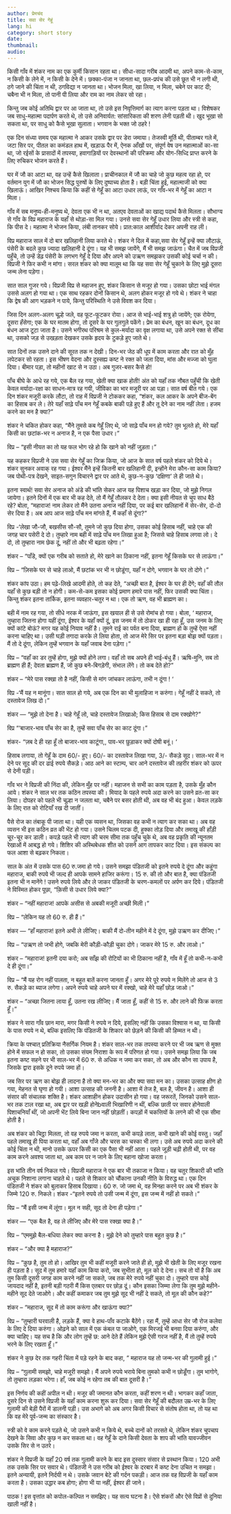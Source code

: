 ```yaml
---
author: प्रेमचंद
title: सवा सेर गेहूं
lang: hi
category: short story
date: 
thumbnail: 
audio:
---
```


किसी गाँव में शंकर नाम का एक कुर्मी किसान रहता था। सीधा-सादा गरीब आदमी था, अपने काम-से-काम, न किसी के लेने में, न किसी के देने में। छक्का-पंजा न जानता था, छल-प्रपंच की उसे छूत भी न लगी थी, ठगे जाने की चिंता न थी, ठगविद्या न जानता था। भोजन मिला, खा लिया, न मिला, चबेने पर काट दी; चबैना भी न मिला, तो पानी पी लिया और राम का नाम लेकर सो रहा। 

किन्तु जब कोई अतिथि द्वार पर आ जाता था, तो उसे इस निवृत्तिमार्ग का त्याग करना पड़ता था। विशेषकर जब साधु-महात्मा पदार्पण करते थे, तो उसे अनिवार्यत: सांसारिकता की शरण लेनी पड़ती थी। खुद भूखा सो सकता था, पर साधु को कैसे भूखा सुलाता। भगवान के भक्त जो ठहरे !

एक दिन संध्या समय एक महात्मा ने आकर उसके द्वार पर डेरा जमाया। तेजस्वी मूर्ति थी, पीताम्बर गले में, जटा सिर पर, पीतल का कमंडल हाथ में, खड़ाऊ पैर में, ऐनक आँखों पर, संपूर्ण वेष उन महात्माओं का-सा था, जो रईसों के प्रासादों में तपस्या, हवागाड़ियों पर देवस्थानों की परिक्रमा और योग-सिध्दि प्राप्त करने के लिए रुचिकर भोजन करते हैं। 

घर में जौ का आटा था, वह उन्हें कैसे खिलाता। प्राचीनकाल में जौ का चाहे जो कुछ महत्व रहा हो, पर वर्तमान युग में जौ का भोजन सिद्ध पुरुषों के लिए दुष्पाच्य होता है। बड़ी चिंता हुई, महात्माजी को क्या खिलाऊं। आखिर निश्चय किया कि कहीं से गेहूँ का आटा उधार लाऊं, पर गाँव-भर में गेहूँ का आटा न मिला। 

गाँव में सब मनुष्य-ही-मनुष्य थे, देवता एक भी न था, अतएव देवताओं का खाद्य पदार्थ कैसे मिलता। सौभाग्य से गाँव के विप्र महाराज के यहाँ से थोड़ा-सा मिल गया। उनसे सवा सेर गेहूँ उधार लिया और स्त्री से कहा, कि पीस दे। महात्मा ने भोजन किया, लंबी तानकर सोये। प्रात:काल आशीर्वाद देकर अपनी राह ली।

विप्र महाराज साल में दो बार खलिहानी लिया करते थे। शंकर ने दिल में कहा,सवा सेर गेहूँ इन्हें क्या लौटाऊं, पंसेरी के बदले कुछ ज्यादा खलिहानी दे दूंगा। यह भी समझ जायेंगे, मैं भी समझ जाऊंगा। चैत में जब विप्रजी पहुँचे, तो उन्हें डेढ़ पंसेरी के लगभग गेहूँ दे दिया और अपने को उऋण समझकर उसकी कोई चर्चा न की। विप्रजी ने फिर कभी न मांगा। सरल शंकर को क्या मालूम था कि यह सवा सेर गेहूँ चुकाने के लिए मुझे दूसरा जन्म लेना पड़ेगा।

सात साल गुजर गये। विप्रजी विप्र से महाजन हुए, शंकर किसान से मजूर हो गया। उसका छोटा भाई मंगल उससे अलग हो गया था। एक साथ रहकर दोनों किसान थे, अलग होकर मजूर हो गये थे। शंकर ने चाहा कि द्वेष की आग भड़कने न पाये, किन्तु परिस्थिति ने उसे विवश कर दिया। 

जिस दिन अलग-अलग चूल्हे जले, वह फूट-फूटकर रोया। आज से भाई-भाई शत्रु हो जायेंगे; एक रोयेगा, दूसरा हँसेगा; एक के घर मातम होगा, तो दूसरे के घर गुलगुले पकेंगे। प्रेम का बंधन, खून का बंधन, दूध का बंधन आज टूटा जाता है। उसने भगीरथ परिश्रम से कुल-मर्यादा का वृक्ष लगाया था, उसे अपने रक्त से सींचा था, उसको जड़ से उखड़ता देखकर उसके हृदय के टुकड़े हुए जाते थे। 

सात दिनों तक उसने दाने की सूरत तक न देखी। दिन-भर जेठ की धूप में काम करता और रात को मुँह लपेटकर सो रहता। इस भीषण वेदना और दुस्सह्य कष्ट ने रक्त को जला दिया, मांस और मज्जा को घुला दिया। बीमार पड़ा, तो महीनों खाट से न उठा। अब गुजर-बसर कैसे हो!

पाँच बीघे के आधे रह गये, एक बैल रह गया, खेती क्या खाक होती! अंत को यहाँ तक नौबत पहुँची कि खेती केवल मर्यादा-रक्षा का साधन-मात्र रह गयी, जीविका का भार मजूरी पर आ पड़ा। सात वर्ष बीत गये। एक दिन शंकर मजूरी करके लौटा, तो राह में विप्रजी ने टोककर कहा, “शंकर, कल आकर के अपने बीज-बेंग का हिसाब कर ले। तेरे यहाँ साढ़े पाँच मन गेहूँ कबके बाकी पड़े हुए हैं और तू देने का नाम नहीं लेता। हजम करने का मन है क्या?”

शंकर ने चकित होकर कहा, “मैंने तुमसे कब गेहूँ लिए थे, जो साढ़े पाँच मन हो गये? तुम भूलते हो, मेरे यहाँ किसी का छटांक-भर न अनाज है, न एक पैसा उधार।”

विप्र – “इसी नीयत का तो यह फल भोग रहे हो कि खाने को नहीं जुड़ता।”

यह कहकर विप्रजी ने उस सवा सेर गेहूँ का जिक्र किया, जो आज के सात वर्ष पहले शंकर को दिये थे। शंकर सुनकर अवाक् रह गया। ईश्वर मैंने इन्हें कितनी बार खलिहानी दी, इन्होंने मेरा कौन-सा काम किया? जब पोथी-पत्र देखने, साइत-सगुन विचारने द्वार पर आते थे, कुछ-न-कुछ ‘दक्षिणा’ ले ही जाते थे। 

इतना स्वार्थ! सवा सेर अनाज को अंडे की भांति सेकर आज यह पिशाच खड़ा कर दिया, जो मुझे निगल जायेगा। इतने दिनों में एक बार भी कह देते, तो मैं गेहूँ तौलकर दे देता। क्या इसी नीयत से चुप साध बैठे रहे? बोला, “महाराज! नाम लेकर तो मैंने उतना अनाज नहीं दिया, पर कई बार खलिहानों में सेर-सेर, दो-दो सेर दिया है। अब आप आज साढ़े पाँच मन मांगते हैं, मैं कहाँ से दूंगा?”

विप्र -‘लेखा जौ-जौ, बखसीस सौ-सौ, तुमने जो कुछ दिया होगा, उसका कोई हिसाब नहीं, चाहे एक की जगह चार पसेरी दे दो। तुम्हारे नाम बही में साढ़े पाँच मन लिखा हुआ है; जिससे चाहे हिसाब लगवा लो। दे दो, तो तुम्हारा नाम छेक दूं, नहीं तो और भी बढ़ता रहेगा।”

शंकर – “पाँडे, क्यों एक गरीब को सताते हो, मेरे खाने का ठिकाना नहीं, इतना गेहूँ किसके घर से लाऊंगा।”

विप्र – “ज़िसके घर से चाहे लाओ, मैं छटांक भर भी न छोडूंगा, यहाँ न दोगे, भगवान के घर तो दोगे।”

शंकर कांप उठा। हम पढ़े-लिखे आदमी होते, तो कह देते, “अच्छी बात है, ईश्वर के घर ही देंगे; वहाँ की तौल यहाँ से कुछ बड़ी तो न होगी। कम-से-कम इसका कोई प्रमाण हमारे पास नहीं, फिर उसकी क्या चिंता। किन्तु शंकर इतना तार्किक, इतना व्यवहार-चतुर न था। एक तो ऋण, वह भी ब्राह्मण का। 

बही में नाम रह गया, तो सीधे नरक में जाऊंगा, इस खयाल ही से उसे रोमांच हो गया। बोला, ‘ महाराज, तुम्हारा जितना होगा यहीं दूंगा, ईश्वर के यहाँ क्यों दूं, इस जनम में तो ठोकर खा ही रहा हूँ, उस जनम के लिए क्यों कांटे बोऊं? मगर यह कोई नियाव नहीं है। तुमने राई का पर्वत बना दिया, ब्राह्मण हो के तुम्हें ऐसा नहीं करना चाहिए था। उसी घड़ी तगादा करके ले लिया होता, तो आज मेरे सिर पर इतना बड़ा बोझ क्यों पड़ता। मैं तो दे दूंगा, लेकिन तुम्हें भगवान के यहाँ जवाब देना पड़ेगा।”

विप्र – “वहाँ का डर तुम्हें होगा, मुझे क्यों होने लगा। वहाँ तो सब अपने ही भाई-बंधु हैं। ऋषि-मुनि, सब तो ब्राह्मण ही हैं; देवता ब्राह्मण हैं, जो कुछ बने-बिगड़ेगी, संभाल लेंगे। तो कब देते हो?”

शंकर – “मेरे पास रक्खा तो है नहीं, किसी से मांग जांचकर लाऊंगा, तभी न दूंगा ! ‘

विप्र -‘मैं यह न मानूंगा। सात साल हो गये, अब एक दिन का भी मुलाहिजा न करुंगा। गेहूँ नहीं दे सकते, तो दस्तावेज लिख दो।”

शंकर — “मुझे तो देना है। चाहे गेहूँ लो, चाहे दस्तावेज लिखाओ; किस हिसाब से दाम रक्खोगे?”

विप्र “‘बाजार-भाव पाँच सेर का है, तुम्हें सवा पाँच सेर का काट दूंगा।”

शंकर- “ज़ब दे ही रहा हूँ तो बाजार-भाव काटूंगा,, पाव-भर छुड़ाकर क्यों दोषी बनूं। ‘

हिसाब लगाया, तो गेहूँ के दाम 60/- हुए। 60/- का दस्तावेज लिखा गया, 3/- सैकड़े सूद। साल-भर में न देने पर सूद की दर ढाई रुपये सैकड़े। आठ आने का स्टाम्प, चार आने दस्तावेज की तहरीर शंकर को ऊपर से देनी पड़ी।

गाँव भर ने विप्रजी की निंदा की, लेकिन मुँह पर नहीं। महाजन से सभी का काम पड़ता है, उसके मुँह कौन आये। शंकर ने साल भर तक कठिन तपस्या की। मियाद के पहले रुपये अदा करने का उसने व्रत-सा कर लिया। दोपहर को पहले भी चूल्हा न जलता था, चबैने पर बसर होती थी, अब वह भी बंद हुआ। केवल लड़के के लिए रात को रोटियाँ रख दी जातीं। 

पैसे रोज का तंबाकू पी जाता था। यही एक व्यसन था, जिसका वह कभी न त्याग कर सका था। अब वह व्यसन भी इस कठिन व्रत की भेंट हो गया। उसने चिलम पटक दी, हुक्का तोड़ दिया और तमाखू की हाँड़ी चूर-चूर कर डाली। कपड़े पहले भी त्याग की चरम सीमा तक पहुँच चुके थे, अब वह प्रकृति की न्यूनतम रेखाओं में आबद्ध हो गये। शिशिर की अस्थिबेधक शीत को उसने आग तापकर काट दिया। इस संकल्प का फल आशा से बढ़कर निकला। 

साल के अंत में उसके पास 60 रु.जमा हो गये। उसने समझा पंडितजी को इतने रुपये दे दूंगा और कहूंगा महाराज, बाकी रुपये भी जल्द ही आपके सामने हाजिर करूंगा। 15 रु. की तो और बात है, क्या पंडितजी इतना भी न मानेंगे ! उसने रुपये लिये और ले जाकर पंडितजी के चरण-कमलों पर अर्पण कर दिये। पंडितजी ने विस्मित होकर पूछा, “क़िसी से उधार लिये क्या?”

शंकर – “नहीं महाराज! आपके असीस से अबकी मजूरी अच्छी मिली।”

विप्र – “लेकिन यह तो 60 रु. ही हैं।”

शंकर — “हाँ महाराज! इतने अभी ले लीजिए। बाकी मैं दो-तीन महीने में दे दूंगा, मुझे उऋण कर दीजिए।”

विप्र – “उऋण तो जभी होगे, जबकि मेरी कौड़ी-कौड़ी चुका दोगे। जाकर मेरे 15 रु. और लाओ।”

शंकर – “महाराज! इतनी दया करो; अब साँझ की रोटियों का भी ठिकाना नहीं है, गाँव में हूँ तो कभी-न-कभी दे ही दूंगा।”

विप्र – “मैं यह रोग नहीं पालता, न बहुत बातें करना जानता हूँ। अगर मेरे पूरे रुपये न मिलेंगे तो आज से 3 रु. सैकड़े का ब्याज लगेगा। अपने रुपये चाहे अपने घर में रक्खो, चाहे मेरे यहाँ छोड़ जाओ।”

शंकर – “अच्छा जितना लाया हूँ, उतना रख लीजिए। मैं जाता हूँ, कहीं से 15 रु. और लाने की फिक्र करता हूँ।”

शंकर ने सारा गाँव छान मारा, मगर किसी ने रुपये न दिये, इसलिए नहीं कि उसका विश्वास न था, या किसी के पास रुपये न थे, बल्कि इसलिए कि पंडितजी के शिकार को छेड़ने की किसी की हिम्मत न थी।

क्रिया के पश्चात् प्रतिक्रिया नैसर्गिक नियम है। शंकर साल-भर तक तपस्या करने पर भी जब ऋण से मुक्त होने में सफल न हो सका, तो उसका संयम निराशा के रूप में परिणत हो गया। उसने समझ लिया कि जब इतना कष्ट सहने पर भी साल-भर में 60 रु. से अधिक न जमा कर सका, तो अब और कौन सा उपाय है, जिसके द्वारा इसके दूने रुपये जमा हों। 

जब सिर पर ऋण का बोझ ही लादना है तो क्या मन-भर का और क्या सवा मन का। उसका उत्साह क्षीण हो गया, मेहनत से घृणा हो गयी। आशा उत्साह की जननी है। आशा में तेज है, बल है, जीवन है। आशा ही संसार की संचालक शक्ति है। शंकर आशाहीन होकर उदासीन हो गया। वह जरूरतें, जिनको उसने साल-भर तक टाल रखा था, अब द्वार पर खड़ी होनेbवाली भिखारिणी न थीं, बल्कि छाती पर सवार होनेवाली पिशाचनियाँ थीं, जो अपनी भेंट लिये बिना जान नहीं छोड़तीं। कपड़ों में चकत्तियों के लगने की भी एक सीमा होती है। 

अब शंकर को चिट्ठा मिलता, तो वह रुपये जमा न करता, कभी कपड़े लाता, कभी खाने की कोई वस्तु। जहाँ पहले तमाखू ही पिया करता था, वहाँ अब गाँजे और चरस का चस्का भी लगा। उसे अब रुपये अदा करने की कोई चिंता न थी, मानो उसके ऊपर किसी का एक पैसा भी नहीं आता। पहले जूड़ी चढ़ी होती थी, पर वह काम करने अवश्य जाता था, अब काम पर न जाने के लिए बहाना खोजा करता।

इस भांति तीन वर्ष निकल गये। विप्रजी महाराज ने एक बार भी तकाजा न किया। वह चतुर शिकारी की भांति अचूक निशाना लगाना चाहते थे। पहले से शिकार को चौंकाना उनकी नीति के विरुद्ध था। एक दिन पंडितजी ने शंकर को बुलाकर हिसाब दिखाया। 60 रु. जो जमा थे, वह मिनहा करने पर अब भी शंकर के जिम्मे 120 रु. निकले। शंकर -“इतने रुपये तो उसी जन्म में दूंगा, इस जन्म में नहीं हो सकते।”

विप्र – “मैं इसी जन्म में लूंगा। मूल न सही, सूद तो देना ही पड़ेगा।”

शंकर — “एक बैल है, वह ले लीजिए और मेरे पास रक्खा क्या है।”

विप्र – “एममुझे बैल-बधिया लेकर क्या करना है। मुझे देने को तुम्हारे पास बहुत कुछ है।”

शंकर – “और क्या है महाराज?”

विप्र – “क़ुछ है, तुम तो हो। आखिर तुम भी कहीं मजूरी करने जाते ही हो, मुझे भी खेती के लिए मजूर रखना ही पड़ता है। सूद में तुम हमारे यहाँ काम किया करो, जब सुभीता हो, मूल को दे देना। सच तो यों है कि अब तुम किसी दूसरी जगह काम करने नहीं जा सकते, जब तक मेरे रुपये नहीं चुका दो। तुम्हारे पास कोई जायदाद नहीं है, इतनी बड़ी गठरी मैं किस एतबार पर छोड़ दूं। कौन इसका जिम्मा लेगा कि तुम मुझे महीने-महीने सूद देते जाओगे। और कहीं कमाकर जब तुम मुझे सूद भी नहीं दे सकते, तो मूल की कौन कहे?”

शंकर – “महाराज, सूद में तो काम करूंगा और खाऊंगा क्या?”

विप्र – “तुम्हारी घरवाली है, लड़के हैं, क्या वे हाथ-पाँव कटाके बैठेंगे। रहा मैं, तुम्हें आधा सेर जौ रोज कलेवा के लिए दे दिया करुंगा। ओढ़ने को साल में एक कंबल पा जाओगे, एक मिरजई भी बनवा दिया करुंगा, और क्या चाहिए। यह सच है कि और लोग तुम्हें छ: आने देते हैं लेकिन मुझे ऐसी गरज नहीं है, मैं तो तुम्हें रुपये भरने के लिए रखता हूँ।”

शंकर ने कुछ देर तक गहरी चिंता में पड़े रहने के बाद कहा, ” महाराज यह तो जन्म-भर की गुलामी हुई।”

विप्र – “ग़ुलामी समझो, चाहे मजूरी समझो। मैं अपने रुपये भराये बिना तुमको कभी न छोडूँगा। तुम भागोगे, तो तुम्हारा लड़का भरेगा। हाँ, जब कोई न रहेगा तब की बात दूसरी है।”

इस निर्णय की कहीं अपील न थी। मजूर की जमानत कौन करता, कहीं शरण न थी। भागकर कहाँ जाता, दूसरे दिन से उसने विप्रजी के यहाँ काम करना शुरू कर दिया। सवा सेर गेहूँ की बदौलत उम्र-भर के लिए गुलामी की बेड़ी पैरों में डालनी पड़ी। उस अभागे को अब अगर किसी विचार से संतोष होता था, तो यह था कि वह मेरे पूर्व-जन्म का संस्कार है। 

स्त्री को वे काम करने पड़ते थे, जो उसने कभी न किये थे, बच्चे दानों को तरसते थे, लेकिन शंकर चुपचाप देखने के सिवा और कुछ न कर सकता था। वह गेहूँ के दाने किसी देवता के शाप की भांति यावज्जीवन उसके सिर से न उतरे।

शंकर ने विप्रजी के यहाँ 20 वर्ष तक गुलामी करने के बाद इस दुस्सार संसार से प्रस्थान किया। 120 अभी तक उसके सिर पर सवार थे। पंडितजी ने उस गरीब को ईश्वर के दरबार में कष्ट देना उचित न समझा। इतने अन्यायी, इतने निर्दयी न थे। उसके जवान बेटे की गर्दन पकड़ी। आज तक वह विप्रजी के यहाँ काम करता है। उसका उद्धार कब होगा; होगा भी या नहीं, ईश्वर ही जाने।

पाठक ! इस वृत्तांत को कपोल-कल्पित न समझिए। यह सत्य घटना है। ऐसे शंकरों और ऐसे विप्रों से दुनिया खाली नहीं है।